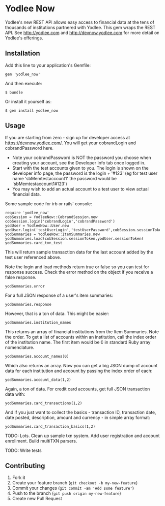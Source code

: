 # Yodlee Now

Yodlee's new REST API allows easy access to financial data at the tens of thousands of institutions partnered with Yodlee.  This gem wraps the REST API.  See http://yodlee.com and http://devnow.yodlee.com for more detail on Yodlee's offerings.

## Installation

Add this line to your application's Gemfile:

    gem 'yodlee_now'

And then execute:

    $ bundle

Or install it yourself as:

    $ gem install yodlee_now

## Usage

If you are starting from zero - sign up for developer access at https://devnow.yodlee.com/.  You will get your cobrandLogin and cobrandPassword here.

 * Note your cobrandPassword is NOT the password you choose when creating your account, see the Developer Info tab once logged in.  
 * Start with the test accounts given to you.  The login is shown on the developer info page, the password is the login + '#123' (eg for test user name 'sbMemtestaccount1' the password would be 'sbMemtestaccount1#123')
 * You may wish to add an actual account to a test user to view actual financial data.  

Some sample code for irb or rails' console:

    require 'yodlee_now'
    cobSession = YodleeNow::CobrandSession.new
    cobSession.login('cobrandLogin','cobrandPassword')
    yodUser = YodleeNow::User.new
    yodUser.login('testUserLogin','testUserPassword',cobSession.sessionToken)
    yodSummaries = YodleeNow::ItemSummaries.new
    yodSummaries.load(cobSession.sessionToken,yodUser.sessionToken)
    yodSummaries.card_txn_test

This will return sample transaction data for the last account added by the test user referenced above.

Note the login and load methods return true or false so you can test for response success.  Check the error method on the object if you receive a false response.

    yodSummaries.error

For a full JSON response of a user's item summaries:

    yodSummaries.response

However, that is a ton of data. This might be easier:

    yodSummaries.institution_names

This returns an array of financial institutions from the Item Summaries.  Note the order.  To get a list of accounts within an institution, call the index order of the institution name.  The first item would be 0 in standard Ruby array nomenclature.

    yodSummaries.account_names(0)

Which also returns an array.  Now you can get a big JSON dump of account data for each institution and account by passing the index order of each:

    yodSummaries.account_data(1,2)

Again, a ton of data.  For credit card accounts, get full JSON transaction data with:

    yodSummaries.card_transactions(1,2)

And if you just want to collect the basics - transaction ID, transaction date, date posted, description, amount and currency - in simple array format:

    yodSummaries.card_transaction_basics(1,2)

    
TODO: Lots. Clean up sample txn system.  Add user registration and account enrollment.  Build multiTXN parsers.

TODO: Write tests

## Contributing

1. Fork it
2. Create your feature branch (`git checkout -b my-new-feature`)
3. Commit your changes (`git commit -am 'Add some feature'`)
4. Push to the branch (`git push origin my-new-feature`)
5. Create new Pull Request
